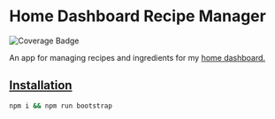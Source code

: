 # Home Dashboard Recipe Manager

![Coverage Badge](https://img.shields.io/endpoint?url=https://gist.githubusercontent.com/iamtomhewitt/70cdd8c15770b5fc44e7bb2b8fac0042/raw/home-dashboard-recipe-manager__heads_master.json)

An app for managing recipes and ingredients for my <a href="https://github.com/iamtomhewitt/home-dashboard">home dashboard.

## Installation
```sh
npm i && npm run bootstrap
```